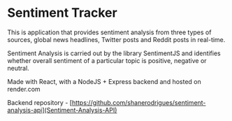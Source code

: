 # Sentiment Tracker

This is application that provides sentiment analysis from three types of sources, global news headlines, Twitter posts and Reddit posts in real-time.

Sentiment Analysis is carried out by the library SentimentJS and identifies whether overall sentiment of a particular topic is positive, negative or neutral.

Made with React, with a NodeJS + Express backend and hosted on render.com

Backend repository - [https://github.com/shanerodrigues/sentiment-analysis-api](Sentiment-Analysis-API)

